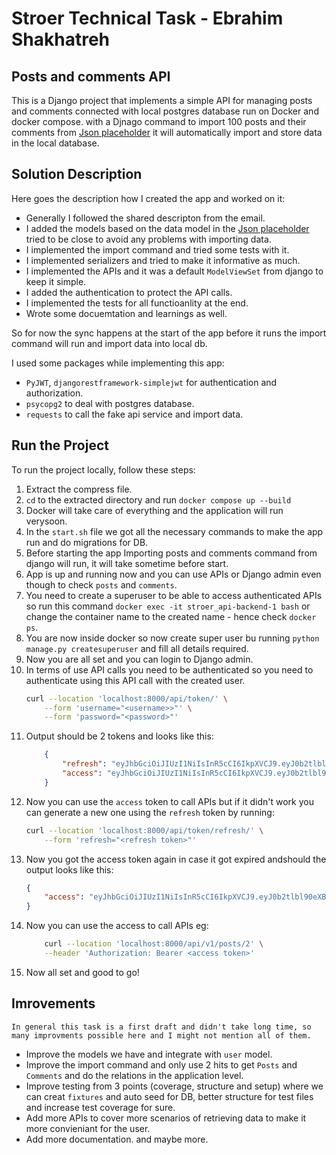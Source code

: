 # Stroer Technical Task - Ebrahim Shakhatreh

## Posts and comments API

This is a Django project that implements a simple API for managing posts and comments connected with local postgres database run on Docker and docker compose.
with a Djnago command to import 100 posts and their comments from [Json placeholder](https://jsonplaceholder.typicode.com/) it will automatically import and store data in the local database.

## Solution Description

Here goes the description how I created the app and worked on it:

- Generally I followed the shared descripton from the email.
- I added the models based on the data model in the [Json placeholder](https://jsonplaceholder.typicode.com/) tried to be close to avoid any problems with importing data.
- I implemented the import command and tried some tests with it.
- I implemented serializers and tried to make it informative as much.
- I implemented the APIs and it was a default `ModelViewSet` from django to keep it simple.
- I added the authentication to protect the API calls.
- I implemented the tests for all functioanlity at the end.
- Wrote some docuemtation and learnings as well.

So for now the sync happens at the start of the app before it runs the import command will run and import data into local db.

I used some packages while implementing this app:
- `PyJWT`, `djangorestframework-simplejwt` for authentication and authorization.
- `psycopg2` to deal with postgres database.
- `requests` to call the fake api service and import data.

## Run the Project

To run the project locally, follow these steps:

1. Extract the compress file.
2. `cd` to the extracted directory and run `docker compose up --build`
3. Docker will take care of everything and the application will run verysoon.
4. In the `start.sh` file we got all the necessary commands to make the app run and do migrations for DB.
5. Before starting the app Importing posts and comments command from django will run, it will take sometime before start.
6. App is up and running now and you can use APIs or Django admin even though to check `posts` and `comments`.
7. You need to create a superuser to be able to access authenticated APIs so run this command `docker exec -it stroer_api-backend-1 bash` or change the container name to the created name - hence check `docker ps`.
8. You are now inside docker so now create super user bu running `python manage.py createsuperuser` and fill all details required.
9. Now you are all set and you can login to Django admin.
10. In terms of use API calls you need to be authenticated so you need to authenticate using this API call with the created user.
    ```bash
    curl --location 'localhost:8000/api/token/' \
        --form 'username="<username>>"' \
        --form 'password="<password>"'
    ```
11. Output should be 2 tokens and looks like this:
    ```json
        {
            "refresh": "eyJhbGciOiJIUzI1NiIsInR5cCI6IkpXVCJ9.eyJ0b2tlbl90eXBlIjoicmVmcmVzaCIsImV4cCI6MTcxMzIxMzQ0MCwiaWF0IjoxNzEzMTI3MDQwLCJqdGkiOiI4NDA4N2Y2YTMzOWE0NjI5OGVhMjBhYzAxOTJlMzM4MiIsInVzZXJfaWQiOjF9.O8JnYjd7M9XSvl2QwW6C-PKKapOhifTQcZ2VL_HrX_g",
            "access": "eyJhbGciOiJIUzI1NiIsInR5cCI6IkpXVCJ9.eyJ0b2tlbl90eXBlIjoiYWNjZXNzIiwiZXhwIjoxNzEzMTI3MzQwLCJpYXQiOjE3MTMxMjcwNDAsImp0aSI6ImNiYTUwMTQ1MDlmNzRiODI5NjA4N2M4MzMzZGRhYWZjIiwidXNlcl9pZCI6MX0.7qbpzoD7D9X73ZUrjhXGFCqAeLwwHODcjXfBna_sxdM"
        }
    ```
12. Now you can use the `access` token to call APIs but if it didn't work you can generate a new one using the `refresh` token by running:
    ```bash
    curl --location 'localhost:8000/api/token/refresh/' \
        --form 'refresh="<refresh token>"'
    ```
13. Now you got the access token again in case it got expired andshould the output looks like this:
    ```json
    {
        "access": "eyJhbGciOiJIUzI1NiIsInR5cCI6IkpXVCJ9.eyJ0b2tlbl90eXBlIjoiYWNjZXNzIiwiZXhwIjoxNzEzMTM0NjA0LCJpYXQiOjE3MTMxMjcwNDAsImp0aSI6IjA4MTA1ODZmMDUwYzQyYzdiNDk5MjdiYWU0MjY1YjA1IiwidXNlcl9pZCI6MX0.jFDKptf03x_7WMI9qtdfDP84uzven7RvZlN0Zs7wpqc"
    }
    ```
14. Now you can use the access to call APIs eg:
    ```bash
        curl --location 'localhost:8000/api/v1/posts/2' \
        --header 'Authorization: Bearer <access token>'
    ```
15. Now all set and good to go!

## Imrovements

    In general this task is a first draft and didn't take long time, so many improvments possible here and I might not mention all of them.

- Improve the models we have and integrate with `user` model.
- Improve the import command and only use 2 hits to get `Posts` and `Comments` and do the relations in the application level.
- Improve testing from 3 points (coverage, structure and setup) where we can creat `fixtures` and auto seed for DB, better structure for test files and increase test coverage for sure.
- Add more APIs to cover more scenarios of retrieving data to make it more convieniant for the user.
- Add more documentation.
and maybe more.